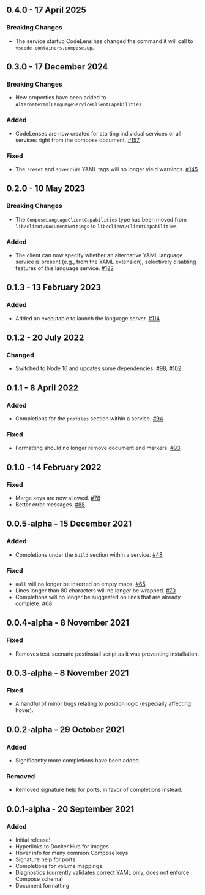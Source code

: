 ## 0.4.0 - 17 April 2025
### Breaking Changes
* The service startup CodeLens has changed the command it will call to `vscode-containers.compose.up`.

## 0.3.0 - 17 December 2024
### Breaking Changes
* New properties have been added to `AlternateYamlLanguageServiceClientCapabilities`

### Added
* CodeLenses are now created for starting individual services or all services right from the compose document. [#157](https://github.com/microsoft/compose-language-service/issues/157)

### Fixed
* The `!reset` and `!override` YAML tags will no longer yield warnings. [#145](https://github.com/microsoft/compose-language-service/issues/145)

## 0.2.0 - 10 May 2023
### Breaking Changes
* The `ComposeLanguageClientCapabilities` type has been moved from `lib/client/DocumentSettings` to `lib/client/ClientCapabilities`

### Added
* The client can now specify whether an alternative YAML language service is present (e.g., from the YAML extension), selectively disabling features of this language service. [#122](https://github.com/microsoft/compose-language-service/issues/122)

## 0.1.3 - 13 February 2023
### Added
* Added an executable to launch the language server. [#114](https://github.com/microsoft/compose-language-service/issues/114)

## 0.1.2 - 20 July 2022
### Changed
* Switched to Node 16 and updates some dependencies. [#98](https://github.com/microsoft/compose-language-service/pull/98), [#102](https://github.com/microsoft/compose-language-service/pull/102)

## 0.1.1 - 8 April 2022
### Added
* Completions for the `profiles` section within a service. [#94](https://github.com/microsoft/compose-language-service/pull/94)

### Fixed
* Formatting should no longer remove document end markers. [#93](https://github.com/microsoft/compose-language-service/issues/93)

## 0.1.0 - 14 February 2022
### Fixed
* Merge keys are now allowed. [#78](https://github.com/microsoft/compose-language-service/issues/78)
* Better error messages. [#88](https://github.com/microsoft/compose-language-service/pull/88)

## 0.0.5-alpha - 15 December 2021
### Added
* Completions under the `build` section within a service. [#48](https://github.com/microsoft/compose-language-service/issues/48)

### Fixed
* `null` will no longer be inserted on empty maps. [#65](https://github.com/microsoft/compose-language-service/issues/65)
* Lines longer than 80 characters will no longer be wrapped. [#70](https://github.com/microsoft/compose-language-service/issues/70)
* Completions will no longer be suggested on lines that are already complete. [#68](https://github.com/microsoft/compose-language-service/issues/68)

## 0.0.4-alpha - 8 November 2021
### Fixed
* Removes test-scenario postinstall script as it was preventing installation.

## 0.0.3-alpha - 8 November 2021
### Fixed
* A handful of minor bugs relating to position logic (especially affecting hover).

## 0.0.2-alpha - 29 October 2021
### Added
* Significantly more completions have been added.

### Removed
* Removed signature help for ports, in favor of completions instead.

## 0.0.1-alpha - 20 September 2021
### Added
* Initial release!
* Hyperlinks to Docker Hub for images
* Hover info for many common Compose keys
* Signature help for ports
* Completions for volume mappings
* Diagnostics (currently validates correct YAML only, does not enforce Compose schema)
* Document formatting
